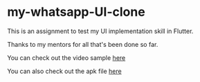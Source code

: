 # my-whatsapp-UI-clone

This is an assignment to test my UI implementation skill in Flutter.

Thanks to my mentors for all that's been done so far.

You can check out the video sample [here](https://twitter.com/IdrisAdeyemiId1/status/1321544226589581318?s=19)

You can also check out the apk file [here](https://drive.google.com/file/d/1vgY6b4IX_CPV0aza3M4Q_YpxnxpndgoY/view?usp=sharing)

